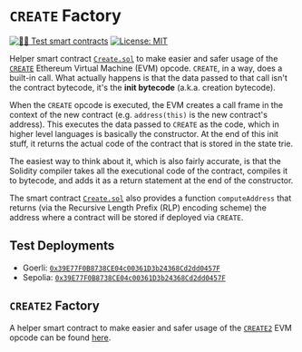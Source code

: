 # `CREATE` Factory

[![🕵️‍♂️ Test smart contracts](https://github.com/pcaversaccio/create-util/actions/workflows/test-contracts.yml/badge.svg)](https://github.com/pcaversaccio/create-util/actions/workflows/test-contracts.yml)
[![License: MIT](https://img.shields.io/badge/License-MIT-blue.svg)](https://opensource.org/licenses/mit/)

Helper smart contract [`Create.sol`](./contracts/Create.sol) to make easier and safer usage of the [`CREATE`](https://www.evm.codes/#f0) Ethereum Virtual Machine (EVM) opcode. `CREATE`, in a way, does a built-in call. What actually happens is that the data passed to that call isn't the contract bytecode, it's the **init bytecode** (a.k.a. creation bytecode).

When the `CREATE` opcode is executed, the EVM creates a call frame in the context of the new contract (e.g. `address(this)` is the new contract's address). This executes the data passed to `CREATE` as the code, which in higher level languages is basically the constructor. At the end of this init stuff, it returns the actual code of the contract that is stored in the state trie.

The easiest way to think about it, which is also fairly accurate, is that the Solidity compiler takes all the executional code of the contract, compiles it to bytecode, and adds it as a return statement at the end of the constructor.

The smart contract [`Create.sol`](./contracts/Create.sol) also provides a function `computeAddress` that returns (via the Recursive Length Prefix (RLP) encoding scheme) the address where a contract will be stored if deployed via `CREATE`.

## Test Deployments

- Goerli: [`0x39E77F0B8738CE04c00361D3b24368Cd2dd0457F`](https://goerli.etherscan.io/address/0x39E77F0B8738CE04c00361D3b24368Cd2dd0457F)
- Sepolia: [`0x39E77F0B8738CE04c00361D3b24368Cd2dd0457F`](https://sepolia.etherscan.io/address/0x39E77F0B8738CE04c00361D3b24368Cd2dd0457F)

## `CREATE2` Factory

A helper smart contract to make easier and safer usage of the [`CREATE2`](https://eips.ethereum.org/EIPS/eip-1014) EVM opcode can be found [here](https://github.com/pcaversaccio/create2deployer).
